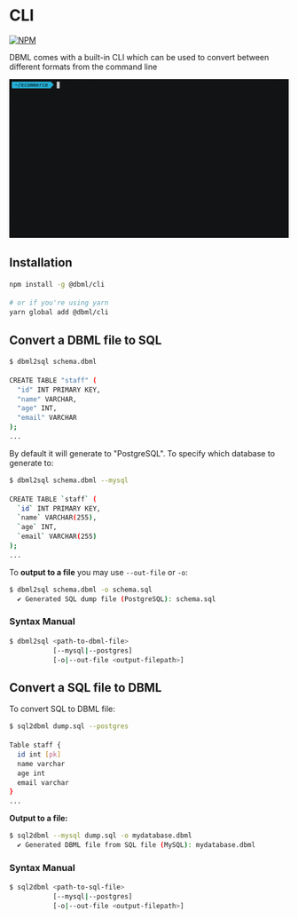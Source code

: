 # CLI

[![NPM](https://img.shields.io/npm/v/@dbml/cli)](https://www.npmjs.com/package/@dbml/cli)

DBML comes with a built-in CLI which can be used to convert between different formats from
the command line  

![img](./cli.gif)
## Installation
```bash
npm install -g @dbml/cli

# or if you're using yarn
yarn global add @dbml/cli
```

## Convert a DBML file to SQL

```bash
$ dbml2sql schema.dbml

CREATE TABLE "staff" (
  "id" INT PRIMARY KEY,
  "name" VARCHAR,
  "age" INT,
  "email" VARCHAR
);
...
```

By default it will generate to "PostgreSQL". To specify which database to generate to:

```bash
$ dbml2sql schema.dbml --mysql

CREATE TABLE `staff` (
  `id` INT PRIMARY KEY,
  `name` VARCHAR(255),
  `age` INT,
  `email` VARCHAR(255)
);
...
```

To **output to a file** you may use `--out-file` or `-o`:

```bash
$ dbml2sql schema.dbml -o schema.sql
  ✔ Generated SQL dump file (PostgreSQL): schema.sql
```

### Syntax Manual

```bash
$ dbml2sql <path-to-dbml-file>
           [--mysql|--postgres]
           [-o|--out-file <output-filepath>]
```

## Convert  a SQL file to DBML

To convert SQL to DBML file:

```bash
$ sql2dbml dump.sql --postgres

Table staff {
  id int [pk]
  name varchar
  age int
  email varchar
}
...
```

**Output to a file:**

```bash
$ sql2dbml --mysql dump.sql -o mydatabase.dbml
  ✔ Generated DBML file from SQL file (MySQL): mydatabase.dbml
```

### Syntax Manual

```bash
$ sql2dbml <path-to-sql-file>
           [--mysql|--postgres]
           [-o|--out-file <output-filepath>]
```